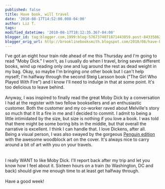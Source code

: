 ```yaml
---
published: false
title: Have book, will travel
date: '2010-08-17T14:52:00.008-04:00'
author: Liz T.
tags: 
modified_datetime: '2010-08-17T18:12:35.367-04:00'
blogger_id: tag:blogger.com,1999:blog-5767374071871443859.post-8433586222360191254
blogger_orig_url: http://brooklinebooksmith.blogspot.com/2010/08/have-book-will-travel.html
---
```


I've got an eight hour train ride ahead of me this Thursday and I'm going to read "<span id="SPELLING_ERROR_0" class="blsp-spelling-error">Moby</span> Dick." I won't, as I usually do when I travel, bring seven different books, wind up reading only one and lug around the rest as dead weight in my bag. Okay, so maybe I'm bringing <em>one</em> other book but I can't help myself; I'm halfway through the second <span id="SPELLING_ERROR_1" class="blsp-spelling-error">Steig</span> <span id="SPELLING_ERROR_2" class="blsp-spelling-error">Larsson</span> book ("The Girl Who Played With Fire") and I know I'll need to indulge in that at some point. It's too delicious to leave behind.<br /><br />Anyway, I was inspired to finally read the great <span id="SPELLING_ERROR_3" class="blsp-spelling-error">Moby</span> Dick by a conversation I had at the register with two fellow booksellers and an enthusiastic customer. Both the customer and my co-worker raved about Melville's story so much that it lit a fire in me and I decided to commit. I admit to being a little intimidated by the size, but size is nothing if you love a book. I was told that there might be some boring bits in the middle, but that overall the narrative is excellent. I think I can handle that.  I love Dickens, after all.<br />Being a visual person, I was also swayed by the gorgeous <a href="http://www.brooklinebooksmith-shop.com/book/9780142000083">Penguin edition</a> with the awesome woodblock art on the cover.  It's always nice to carry around a bit of art with you on your travels.<br /><br /><br />I really WANT to like <span id="SPELLING_ERROR_4" class="blsp-spelling-error">Moby</span> Dick.  I'll report back after my trip and let you know how I feel about it.  Sixteen hours on a train (to Washington, DC and back) should give me enough time to at least get halfway through. <br /><br />Have a good week!